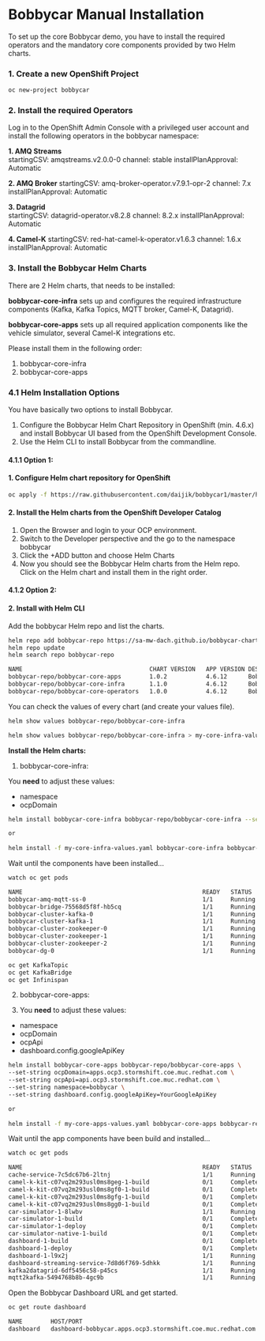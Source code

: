 # Bobbycar Manual Installation
To set up the core Bobbycar demo, you have to install the required operators and the mandatory core components provided by two Helm charts.

### 1. Create a new OpenShift Project
````sh
oc new-project bobbycar
````

### 2. Install the required Operators

Log in to the OpenShift Admin Console with a privileged user account and install the following operators in the bobbycar namespace:  

**1. AMQ Streams**  
startingCSV: amqstreams.v2.0.0-0
channel: stable
installPlanApproval: Automatic

**2. AMQ Broker**
startingCSV: amq-broker-operator.v7.9.1-opr-2
channel: 7.x
installPlanApproval: Automatic

**3. Datagrid**  
startingCSV: datagrid-operator.v8.2.8
channel: 8.2.x
installPlanApproval: Automatic

**4. Camel-K**
startingCSV: red-hat-camel-k-operator.v1.6.3
channel: 1.6.x
installPlanApproval: Automatic

### 3. Install the Bobbycar Helm Charts

There are 2 Helm charts, that needs to be installed:

**bobbycar-core-infra** sets up and configures the required infrastructure components (Kafka, Kafka Topics, MQTT broker, Camel-K, Datagrid).

**bobbycar-core-apps** sets up all required application components like the vehicle simulator, several Camel-K integrations etc.

Please install them in the following order:
1. bobbycar-core-infra
2. bobbycar-core-apps

### 4.1 Helm Installation Options

You have basically two options to install Bobbycar.
1. Configure the Bobbycar Helm Chart Repository in OpenShift (min. 4.6.x) and install Bobbycar UI based from the OpenShift Development Console.
2. Use the Helm CLI to install Bobbycar from the commandline.

#### 4.1.1 Option 1:

#### 1. Configure Helm chart repository for OpenShift

```sh
oc apply -f https://raw.githubusercontent.com/daijik/bobbycar1/master/helm/helm-repo.yaml
```

#### 2. Install the Helm charts from the OpenShift Developer Catalog

1. Open the Browser and login to your OCP environment.
2. Switch to the Developer perspective and the go to the namespace bobbycar
3. Click the +ADD button and choose Helm Charts
4. Now you should see the Bobbycar Helm charts from the Helm repo. Click on the Helm chart and install them in the right order.

#### 4.1.2 Option 2:

#### 2. Install with Helm CLI

Add the bobbycar Helm repo and list the charts.
```sh
helm repo add bobbycar-repo https://sa-mw-dach.github.io/bobbycar-charts/
helm repo update
helm search repo bobbycar-repo

NAME                                 	CHART VERSION	APP VERSION	DESCRIPTION
bobbycar-repo/bobbycar-core-apps     	1.0.2        	4.6.12     	Bobbycar core infrastructure components
bobbycar-repo/bobbycar-core-infra    	1.1.0        	4.6.12     	Bobbycar core infrastructure components
bobbycar-repo/bobbycar-core-operators	1.0.0        	4.6.12     	Bobbycar core operators
```

You can check the values of every chart (and create your values file). 
```sh
helm show values bobbycar-repo/bobbycar-core-infra

helm show values bobbycar-repo/bobbycar-core-infra > my-core-infra-values.yaml
```

**Install the Helm charts:**

1. bobbycar-core-infra:  

You **need** to adjust these values:
- namespace
- ocpDomain

```sh
helm install bobbycar-core-infra bobbycar-repo/bobbycar-core-infra --set-string namespace=bobbycar --set-string ocpDomain=apps.ocp3.stormshift.coe.muc.redhat.com

or
 
helm install -f my-core-infra-values.yaml bobbycar-core-infra bobbycar-repo/bobbycar-core-infra
```
Wait until the components have been installed...
```sh
watch oc get pods

NAME                                                   READY   STATUS      RESTARTS   AGE
bobbycar-amq-mqtt-ss-0                                 1/1     Running     0          3d2h
bobbycar-bridge-75568d5f8f-hb5cq                       1/1     Running     0          26h
bobbycar-cluster-kafka-0                               1/1     Running     0          26h
bobbycar-cluster-kafka-1                               1/1     Running     0          26h
bobbycar-cluster-zookeeper-0                           1/1     Running     0          26h
bobbycar-cluster-zookeeper-1                           1/1     Running     0          26h
bobbycar-cluster-zookeeper-2                           1/1     Running     0          26h
bobbycar-dg-0                                          1/1     Running     0          3d2h

oc get KafkaTopic
oc get KafkaBridge
oc get Infinispan
```

2. bobbycar-core-apps:

3. You **need** to adjust these values:
- namespace
- ocpDomain
- ocpApi
- dashboard.config.googleApiKey

```sh
helm install bobbycar-core-apps bobbycar-repo/bobbycar-core-apps \
--set-string ocpDomain=apps.ocp3.stormshift.coe.muc.redhat.com \
--set-string ocpApi=api.ocp3.stormshift.coe.muc.redhat.com \
--set-string namespace=bobbycar \
--set-string dashboard.config.googleApiKey=YourGoogleApiKey

or
 
helm install -f my-core-apps-values.yaml bobbycar-core-apps bobbycar-repo/bobbycar-core-apps
```
Wait until the app components have been build and installed...

```sh
watch oc get pods

NAME                                                   READY   STATUS      RESTARTS   AGE
cache-service-7c5dc67b6-2ltnj                          1/1     Running     0          3d2h
camel-k-kit-c07vq2m293usl0ms8geg-1-build               0/1     Completed   0          3d2h
camel-k-kit-c07vq2m293usl0ms8gf0-1-build               0/1     Completed   0          3d2h
camel-k-kit-c07vq2m293usl0ms8gfg-1-build               0/1     Completed   0          3d2h
camel-k-kit-c07vq2m293usl0ms8gg0-1-build               0/1     Completed   0          3d2h
car-simulator-1-8lwbv                                  1/1     Running     0          3d2h
car-simulator-1-build                                  0/1     Completed   0          3d2h
car-simulator-1-deploy                                 0/1     Completed   0          3d2h
car-simulator-native-1-build                           0/1     Completed   0          3d2h
dashboard-1-build                                      0/1     Completed   0          3d2h
dashboard-1-deploy                                     0/1     Completed   0          3d2h
dashboard-1-l9x2j                                      1/1     Running     0          3d2h
dashboard-streaming-service-7d8d6f769-5dhkk            1/1     Running     0          3d2h
kafka2datagrid-6df5456c58-p45cs                        1/1     Running     0          3d2h
mqtt2kafka-5494768b8b-4gc9b                            1/1     Running     0          3d2h
```

Open the Bobbycar Dashboard URL and get started.
```sh
oc get route dashboard

NAME        HOST/PORT                                                    PATH   SERVICES    PORT       TERMINATION   WILDCARD
dashboard   dashboard-bobbycar.apps.ocp3.stormshift.coe.muc.redhat.com          dashboard   8080-tcp                 None
```